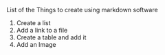 List of the Things to create using markdown software 

1. Create a list 
2. Add a link to a file 
3. Create a table and add it 
4. Add an Image 

